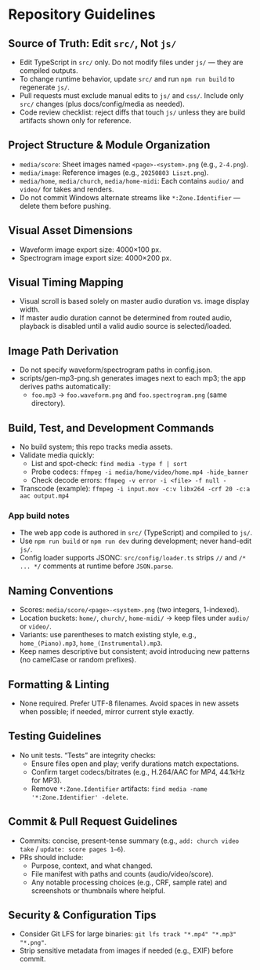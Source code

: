 # Repository Guidelines

## Source of Truth: Edit `src/`, Not `js/`
- Edit TypeScript in `src/` only. Do not modify files under `js/` — they are compiled outputs.
- To change runtime behavior, update `src/` and run `npm run build` to regenerate `js/`.
- Pull requests must exclude manual edits to `js/` and `css/`. Include only `src/` changes (plus docs/config/media as needed).
- Code review checklist: reject diffs that touch `js/` unless they are build artifacts shown only for reference.

## Project Structure & Module Organization
- `media/score`: Sheet images named `<page>-<system>.png` (e.g., `2-4.png`).
- `media/image`: Reference images (e.g., `20250803 Liszt.png`).
- `media/home`, `media/church`, `media/home-midi`: Each contains `audio/` and `video/` for takes and renders.
- Do not commit Windows alternate streams like `*:Zone.Identifier` — delete them before pushing.

## Visual Asset Dimensions
- Waveform image export size: 4000×100 px.
- Spectrogram image export size: 4000×200 px.

## Visual Timing Mapping
- Visual scroll is based solely on master audio duration vs. image display width.
- If master audio duration cannot be determined from routed audio, playback is disabled until a valid audio source is selected/loaded.

## Image Path Derivation
- Do not specify waveform/spectrogram paths in config.json.
- scripts/gen-mp3-png.sh generates images next to each mp3; the app derives paths automatically:
  - `foo.mp3` → `foo.waveform.png` and `foo.spectrogram.png` (same directory).

## Build, Test, and Development Commands
- No build system; this repo tracks media assets.
- Validate media quickly:
  - List and spot-check: `find media -type f | sort`
  - Probe codecs: `ffmpeg -i media/home/video/home.mp4 -hide_banner`
  - Check decode errors: `ffmpeg -v error -i <file> -f null -`
- Transcode (example): `ffmpeg -i input.mov -c:v libx264 -crf 20 -c:a aac output.mp4`

### App build notes
- The web app code is authored in `src/` (TypeScript) and compiled to `js/`.
- Use `npm run build` or `npm run dev` during development; never hand-edit `js/`.
- Config loader supports JSONC: `src/config/loader.ts` strips `//` and `/* ... */` comments at runtime before `JSON.parse`.

## Naming Conventions
- Scores: `media/score/<page>-<system>.png` (two integers, 1-indexed).
- Location buckets: `home/`, `church/`, `home-midi/` → keep files under `audio/` or `video/`.
- Variants: use parentheses to match existing style, e.g., `home_(Piano).mp3`, `home_(Instrumental).mp3`.
- Keep names descriptive but consistent; avoid introducing new patterns (no camelCase or random prefixes).

## Formatting & Linting
- None required. Prefer UTF-8 filenames. Avoid spaces in new assets when possible; if needed, mirror current style exactly.

## Testing Guidelines
- No unit tests. “Tests” are integrity checks:
  - Ensure files open and play; verify durations match expectations.
  - Confirm target codecs/bitrates (e.g., H.264/AAC for MP4, 44.1kHz for MP3).
  - Remove `*:Zone.Identifier` artifacts: `find media -name '*:Zone.Identifier' -delete`.

## Commit & Pull Request Guidelines
- Commits: concise, present-tense summary (e.g., `add: church video take` / `update: score pages 1–6`).
- PRs should include:
  - Purpose, context, and what changed.
  - File manifest with paths and counts (audio/video/score).
  - Any notable processing choices (e.g., CRF, sample rate) and screenshots or thumbnails where helpful.

## Security & Configuration Tips
- Consider Git LFS for large binaries: `git lfs track "*.mp4" "*.mp3" "*.png"`.
- Strip sensitive metadata from images if needed (e.g., EXIF) before commit.
